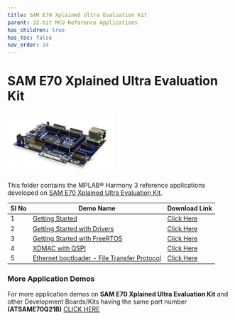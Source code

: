 ```yaml
---
title: SAM E70 Xplained Ultra Evaluation Kit
parent: 32-bit MCU Reference Applications
has_children: true
has_toc: false
nav_order: 24
---
```

# SAM E70 Xplained Ultra Evaluation Kit
<h4 align="left"> <img src = "image.jpg"> </h4>


This folder contains the MPLAB® Harmony 3 reference applications developed on [SAM E70 Xplained Ultra Evaluation Kit](https://www.microchip.com/Developmenttools/ProductDetails/DM320113).   

|SI No| Demo Name | Download Link |
| --- | --- | -- |
| 1 | [Getting Started](./same70_getting_started/readme.md) | [Click Here](https://github.com/Microchip-MPLAB-Harmony/reference_apps/releases/latest/download/same70_getting_started.zip) |
| 2 | [Getting Started with Drivers](./getting_started_drv/readme.md) |  [Click Here](https://github.com/Microchip-MPLAB-Harmony/reference_apps/releases/latest/download/getting_started_drv.zip) |
| 3 | [Getting Started with FreeRTOS](./getting_started_freertos/readme.md) |  [Click Here](https://github.com/Microchip-MPLAB-Harmony/reference_apps/releases/latest/download/getting_started_freertos.zip) |
| 4 | [XDMAC with QSPI](./qspi_xdmac_read_write/readme.md) |  [Click Here](https://github.com/Microchip-MPLAB-Harmony/reference_apps/releases/latest/download/qspi_xdmac_read_write.zip) |
| 5 | [Ethernet bootloader - File Transfer Protocol](./ftp_bootloader/readme.md) |  [Click Here](https://github.com/Microchip-MPLAB-Harmony/reference_apps/releases/latest/download/ftp_bootloader.zip) |


### More Application Demos

For more application demos on **SAM E70 Xplained Ultra Evaluation Kit** and other Development Boards/Kits having the same part number **(ATSAME70Q21B)** <a href="https://mplab-discover.microchip.com/v1/itemtype/com.microchip.ide.project?s0=ATSAME70Q21B" target="_blank"> CLICK HERE </a>
